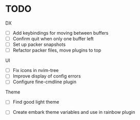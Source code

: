 

# TODO

DX
- [ ] Add keybindings for moving between buffers
- [ ] Confirm quit when only one buffer left
- [ ] Set up packer snapshots
- [ ] Refactor packer files, move plugins to top

UI
- [ ] Fix icons in nvim-tree
- [ ] Improve display of config errors
- [ ] Configure fine-cmdline plugin

Theme
- [ ] Find good light theme
- [ ] Create embark theme variables and use in rainbow plugin

